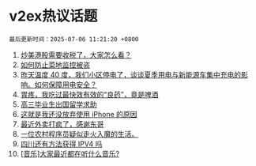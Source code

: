 # v2ex热议话题

`最后更新时间：2025-07-06 11:21:20 +0800`

1. [炒美港股需要收税了，大家怎么看？](https://www.v2ex.com/t/1143209)
1. [如何防止菜地监控被盗](https://www.v2ex.com/t/1143203)
1. [昨天温度 40 度，我们小区停电了，谈谈夏季用电与新能源车集中充电的影响。如何保障用电安全？](https://www.v2ex.com/t/1143186)
1. [胃疼，我吃过最快效有效的“良药”，竟是啤酒](https://www.v2ex.com/t/1143179)
1. [高三毕业生出国留学求助](https://www.v2ex.com/t/1143223)
1. [这就是我还没放弃使用 iPhone 的原因](https://www.v2ex.com/t/1143195)
1. [最近外卖打疯了，感谢东哥](https://www.v2ex.com/t/1143208)
1. [一位农村程序员疑似走火入魔的生活。](https://www.v2ex.com/t/1143194)
1. [四川还有方法获得 IPV4 吗](https://www.v2ex.com/t/1143189)
1. [[音乐]大家最近都在听什么音乐?](https://www.v2ex.com/t/1143192)

